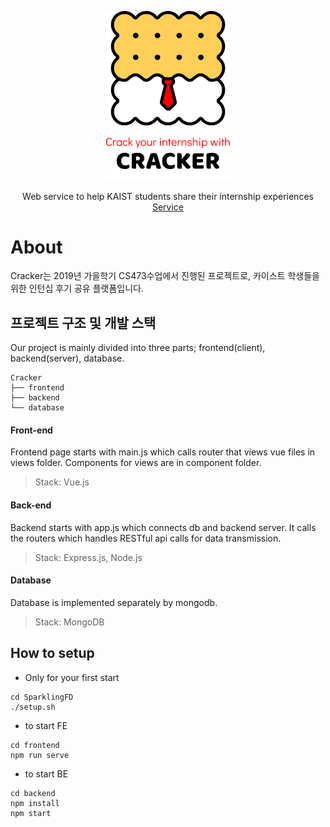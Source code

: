 <p align="center">
  <a href="http://52.78.227.11:8080/">
    <img src="cracker logo.svg" width="200"/>
  </a>
  <p align="center">
    Web service to help KAIST students share their internship experiences
    <br />
    <a href="http://52.78.227.11:8080/">
      Service
    </a>
  </p>
</p>

# About
Cracker는 2019년 가을학기 CS473수업에서 진행된 프로젝트로, 카이스트 학생들을 위한 인턴십 후기 공유 플랫폼입니다. 
## 프로젝트 구조 및 개발 스택
Our project is mainly divided into three parts; frontend(client), backend(server), database.
```
Cracker
├── frontend
├── backend
└── database
```
#### Front-end
Frontend page starts with main.js which calls router that views vue files in views folder. Components for views are in component folder.
> Stack: Vue.js
#### Back-end
Backend starts with app.js which connects db and backend server. It calls the routers which handles RESTful api calls for data transmission.
> Stack: Express.js, Node.js
#### Database
Database is implemented separately by mongodb.
> Stack: MongoDB

## How to setup
* Only for your first start
```
cd SparklingFD
./setup.sh
```
* to start FE
```
cd frontend
npm run serve
```
* to start BE
```
cd backend 
npm install 
npm start
```
